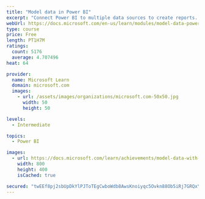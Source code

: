 ```yaml
---
title: "Model data in Power BI"
excerpt: "Connect Power BI to multiple data sources to create reports. Define the relationship between your data sources."
webUrl: https://docs.microsoft.com/en-us/learn/modules/model-data-power-bi/
type: course
price: Free
length: PT1H7M
ratings:
  count: 5176
  average: 4.707496
heat: 64

provider:
  name: Microsoft Learn
  domain: microsoft.com
  images:
    - url: /assets/images/organizations/microsoft.com-50x50.jpg
      width: 50
      height: 50

levels:
  - Intermediate

topics:
  - Power BI

images:
  - url: https://docs.microsoft.com/learn/achievements/model-data-with-power-bi-desktop-social.png
    width: 800
    height: 400
    isCached: true

secured: "twEEf8pj2sbUpDkYlPJToTEgCwboWdb8AwsKnoiyqc5Ovkn88Ob5iRj7GRQxY+uP+b4HtjEPB9ZEPCvwpCHnl4y4J0OebpNLVBbKMmCpS20Q44w0KnMH6SD37aEb+eV1uWfHeHEhDT5yVxNl/VfBjHGxUU6/Xmzz8nnIkihGXHL4Bwi/p4cjGZf2wTYQIDXRRXPATqy/+lalYRce6OlrA2VXhCq6bwP4IaQAP2bkrN/7LrPx8zjl1NvI78UYR3O8Ix1pc06nfqq1YXQXrrenyfgb0DuHalD8lmCy3X2s206SBqtJB2ih+nekLi3IqdWabOy3Lfm/TzUN4y3+JMyayv9ZcK6oUXgtmrI6fM4tTqLzyJapzRJZJBk6LG7zI8EFlipufPKYBzklM7A7BphyIwbmBXIid3Gs2Q+1xRlCktI=;ntEoiKPhVl9FKsXmvK4pGA=="
---
```


